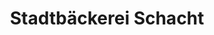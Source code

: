 ---
title: "Stadtbäckerei Schacht"
url: /grosshansdorf/stadtbaeckerei-schacht-eilbergweg/
shop: Bäckerei
---